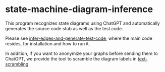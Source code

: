 # state-machine-diagram-inference

This program recognizes state diagrams using ChatGPT and automatically generates the source code stub as well as the test code.

Please see [infer-edges-and-generate-test-code](infer-edges-and-generate-test-code), where the main code resides, for installation and how to run it.

In addition, if you want to anonymize your graphs before sending them to ChatGPT, we provide the tool to scramble the diagram labels in [text-scrambling](text-scrambling).
